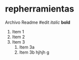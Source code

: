 # repherramientas
Archivo Readme
#edit
*italic*
__bold__
1. Item 1
1. Item 2
1. Item 3
   1. Item 3a
   1. Item 3b
hjhjh
g